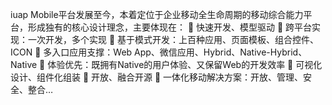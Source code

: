 iuap Mobile平台发展至今，本着定位于企业移动全生命周期的移动综合能力平台，形成独有的核心设计理念，主要体现在：
	快速开发、模型驱动 
	跨平台实现：一次开发，多个实现 
	基于模式开发：上百种应用、页面模板、组合控件、ICON
	多入口应用支撑：Web App、微信应用、Hybrid、Native-Hybrid、Native
	体验优先：既拥有Native的用户体验、又保留Web的开发效率 
	可视化设计、组件化组装 
	开放、融合开源 
	一体化移动解决方案：开放、管理、安全、整合… 
